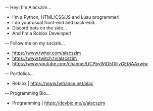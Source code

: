 -- Hey! I'm Alacszim...

- I'm a Python, HTML/CSS/JS and Luau programmer!
- I do your usual front-end and back-end.
- Discord bots on the side...
- And I'm a Roblox Developer!

-- Follow me on my socials...

- https://www.twiter.com/alacszim
- https://www.twitch.tv/alacszim_
- https://www.youtube.com/channel/UCPbyWjD5OlllyGEt8AAxwjw

-- Portfolios...

- Roblox |
https://www.behance.net/alac

-- Programming Bio...
- Programming |
https://devbio.me/u/alacszim
